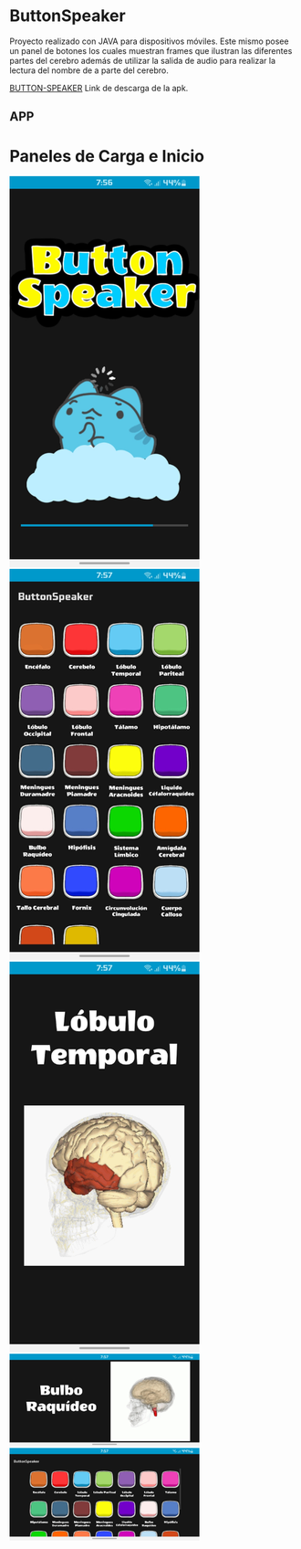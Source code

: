 # ButtonSpeaker
Proyecto realizado con JAVA para dispositivos móviles. Este mismo posee un panel de 
botones los cuales muestran frames que ilustran las diferentes partes del cerebro además de 
utilizar la salida de audio para realizar la lectura del nombre de a parte del cerebro. 

[BUTTON-SPEAKER](https://drive.google.com/file/d/1H8f5m8fhtN0oYzn9PWsqaMNfvfJMiP71/view?usp=share_link) Link de descarga de la apk.

## APP
# Paneles de Carga e Inicio

<div >
<img src="/ImagesReadme/Carga.jpg" alt="PanelCarga" width="333px">
<img src="/ImagesReadme/Panel1.jpg" alt="Inicio" width="333px"> 
<img src="/ImagesReadme/Panel2.jpg" alt="Botones" width="333px"> 
</div>
<div>
  <img src="/ImagesReadme/Panel2R.jpg" alt="InicioRotado" width="333px">
<img src="/ImagesReadme/panelR.jpg" alt="BotonRotado" width="333px"> 
</div>
